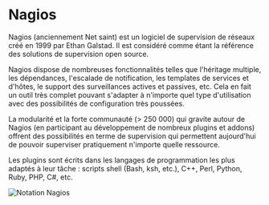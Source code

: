 # Nagios

Nagios (anciennement Net saint) est un logiciel de supervision de réseaux créé en 1999 par Ethan Galstad. Il est considéré comme étant la référence des solutions de supervision open source.

Nagios dispose de nombreuses fonctionnalités telles que l'héritage multiple, les dépendances, l'escalade de notification, les templates de services et d'hôtes, le support des surveillances actives et passives, etc. Cela en fait un outil très complet pouvant s'adapter à n'importe quel type d'utilisation avec des possibilités de configuration très poussées.

La modularité et la forte communauté (> 250 000) qui gravite autour de Nagios (en participant au développement de nombreux plugins et addons) offrent des possibilités en terme de supervision qui permettent aujourd'hui de pouvoir superviser pratiquement n'importe quelle ressource.

Les plugins sont écrits dans les langages de programmation les plus adaptés à leur tâche : scripts shell (Bash, ksh, etc.), C++, Perl, Python, Ruby, PHP, C#, etc.

![Notation Nagios](http://www.open-source-guide.com/var/site_smile/storage/images/graph/fre-FR/smile_graph_16939.png)